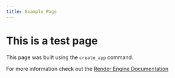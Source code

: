 ```yaml
---
title: Example Page
---
```


# This is a test page

This page was built using the `create_app` command.

For more information check out the [Render Engine Documentation](https://render-engine.readthedocs.io/en/latest/)
